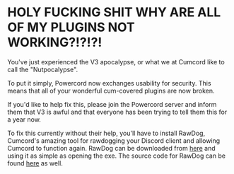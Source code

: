 # HOLY FUCKING SHIT WHY ARE ALL OF MY PLUGINS NOT WORKING?!?!?!
You've just experienced the V3 apocalypse, or what we at Cumcord like to call the "Nutpocalypse".

To put it simply, Powercord now exchanges usability for security. This means that all of your wonderful cum-covered plugins are now broken.

If you'd like to help fix this, please join the Powercord server and inform them that V3 is awful and that everyone has been trying to tell them this for a year now.

To fix this currently without their help, you'll have to install RawDog, Cumcord's amazing tool for rawdogging your Discord client and allowing Cumcord to function again. RawDog can be downloaded from [here]() and using it as simple as opening the exe. The source code for RawDog can be found [here]() as well.
